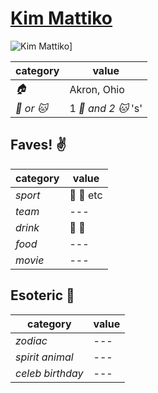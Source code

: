 # [Kim Mattiko](https://github.com/kmattiko)

![Kim Mattiko](https://avatars0.githubusercontent.com/u/12112294?v=3&s=460)]

| category | value |
|-----------|-------|
| _:house:_ | Akron, Ohio |
| _:dog: or :cat:_ | 1 _:dog: and 2 :cat:_ 's' |

## Faves! :v:

| category | value |
|----------|--------|
| _sport_  | :football: :basketball: etc |
| _team_   | --- |
| _drink_  | :beer: :wine_glass: |
| _food_   | --- |
| _movie_  | --- |

## Esoteric :crystal_ball:

| category | value |
|----------|-------|
| _zodiac_ | --- |
| _spirit animal_ | --- |
| _celeb birthday_ | --- |
